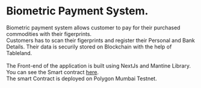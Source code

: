 # Biometric Payment System.

Biometric payment system allows customer to pay for their purchased commodities with their figerprints. <br />
Customers has to scan their figerprints and register their Personal and Bank Details. Their data is securily stored on Blockchain with the help of Tableland. <br />
<br />
The Front-end of the application is built using NextJs and Mantine Library.
You can see the Smart contract <a href="https://mumbai.polygonscan.com/address/0xd2ebb48363786c800f30566724a393193774a3e6#readContract">here</a>. 
<br />
The smart Contract is deployed on Polygon Mumbai Testnet.
